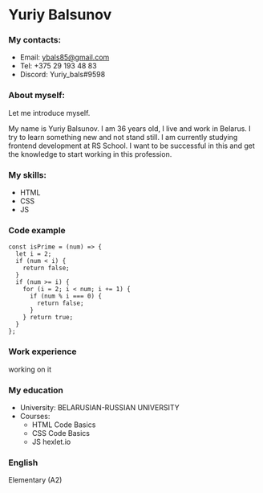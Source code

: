 # **Yuriy Balsunov**
### **My contacts:**
* Email: ybals85@gmail.com
* Tel: +375 29 193 48 83
* Discord: Yuriy_bals#9598
### **About myself:**
Let me introduce myself. 

My name is Yuriy Balsunov. I am 36 years old, I live and work in Belarus. I try to learn something new and not stand still. I am currently studying frontend development at RS School. I want to be successful in this and get the knowledge to start working in this profession.
### **My skills:**
* HTML 
* CSS
* JS
### **Code example**
``` 
const isPrime = (num) => {
  let i = 2;
  if (num < i) {
    return false;
  }
  if (num >= i) {
    for (i = 2; i < num; i += 1) {
      if (num % i === 0) {
        return false;
      }
    } return true;
  }
};
```
### **Work experience**
working on it
### **My education**
* University: BELARUSIAN-RUSSIAN UNIVERSITY
* Courses: 
    * HTML Code Basics 
    * CSS  Code Basics
    * JS   hexlet.io
### **English** 
Elementary (A2)





